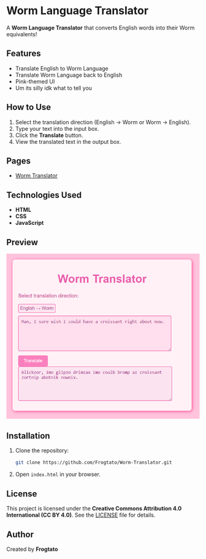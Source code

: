 # Worm Language Translator

A **Worm Language Translator** that converts English words into their Worm equivalents!

## Features
- Translate English to Worm Language
- Translate Worm Language back to English
- Pink-themed UI
- Um its silly idk what to tell you

## How to Use
1. Select the translation direction (English → Worm or Worm → English).
2. Type your text into the input box.
3. Click the **Translate** button.
4. View the translated text in the output box.

## Pages
- [Worm Translator](https://frogtato.github.io/Worm-Translator) 

## Technologies Used
- **HTML** 
- **CSS** 
- **JavaScript** 

## Preview
![Worm Translator Preview](wormlator.png)

## Installation
1. Clone the repository:
   ```sh
   git clone https://github.com/Frogtato/Worm-Translator.git
   ```
2. Open `index.html` in your browser.

## License
This project is licensed under the **Creative Commons Attribution 4.0 International (CC BY 4.0)**. See the [LICENSE](LICENSE) file for details.

## Author
Created by **Frogtato**
